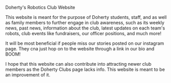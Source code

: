 Doherty's Robotics Club Website

This website is meant for the purpose of Doherty students, staff, and as well as family members to 
further engage in club awareness, such as its weekly news, past news, information about the club, 
latest updates on each team's robots, club events like fundraisers, our officer positions, and much more!

It will be most beneficial if people miss our stories posted on our instagram page. They cna just hop on
to the website through a link in our bio and BOOM!

I hope that this website can also contribute into attracting newer club members as the Doherty Clubs page 
lacks info. This website is meant to be an improvement of it.


